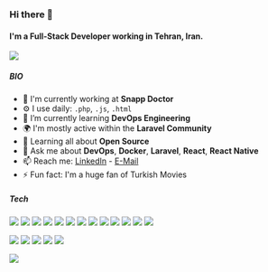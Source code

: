 
### Hi there 👋

#### I'm a Full-Stack Developer working in Tehran, Iran.
![](https://komarev.com/ghpvc/?username=ajangi&color=0069b4)
##### BIO

- 🏢 I'm currently working at **Snapp Doctor**
- ⚙️ I use daily: `.php`, `.js`, `.html`
- 🌱 I’m currently learning **DevOps Engineering**
- 🌍 I'm mostly active within the **Laravel Community**
- 🌱 Learning all about **Open Source**
- 💬 Ask me about **DevOps**, **Docker**, **Laravel**, **React**, **React Native**
- 📫 Reach me: [LinkedIn](https://www.linkedin.com/in/alireza-jangi-9b280867/) - [E-Mail](mailto:ajangi@hotmail.com)
- ⚡️ Fun fact: I'm a huge fan of Turkish Movies
##### Tech
<p>
  <img src="https://img.shields.io/badge/-PHP-bdc3c7?style=flat&logo=PHP&logoColor=ffffff&labelColor=34495e"/>
  <img src="https://img.shields.io/badge/-GoLang-bdc3c7?style=flat&logo=Go&logoColor=ffffff&labelColor=34495e"/>
  <img src="https://img.shields.io/badge/-Rust-bdc3c7?style=flat&logo=Rust&logoColor=ffffff&labelColor=34495e"/>
  <img src="https://img.shields.io/badge/-NodeJs-2c3e50?style=flat&logo=Node.js&logoColor=ffffff&labelColor=34495e"/>
  <img src="https://img.shields.io/badge/-Python-2c3e50?style=flat&logo=Python&logoColor=ffffff&labelColor=34495e"/>
  <img src="https://img.shields.io/badge/-Laravel-2c3e50?style=flat&logo=Laravel&logoColor=ffffff&labelColor=34495e"/>
  <img src="https://img.shields.io/badge/-Lumen-2c3e50?style=flat&logo=Lumen&logoColor=ffffff&labelColor=34495e"/>
  <img src="https://img.shields.io/badge/-Sypfony-2c3e50?style=flat&logo=Symfony&logoColor=ffffff&labelColor=34495e"/>
  <img src="https://img.shields.io/badge/-ExpressJs-2c3e50?style=flat&logo=Express&logoColor=ffffff&labelColor=34495e"/>
  <img src="https://img.shields.io/badge/-React-2c3e50?style=flat&logo=React&logoColor=ffffff&labelColor=34495e"/>
  <img src="https://img.shields.io/badge/-Redux-2c3e50?style=flat&logo=Redux&logoColor=ffffff&labelColor=34495e"/>
  <img src="https://img.shields.io/badge/-React Native-2c3e50?style=flat&logo=React&logoColor=ffffff&labelColor=34495e"/>
  <img src="https://img.shields.io/badge/-Angular-2c3e50?style=flat&logo=Angular&logoColor=ffffff&labelColor=34495e"/>
</p>
<p>
  <img src="https://img.shields.io/badge/-MySql-2c3e50?style=flat&logo=Mysql&logoColor=ffffff&labelColor=34495e"/>
  <img src="https://img.shields.io/badge/-MongoDB-2c3e50?style=flat&logo=MongoDB&logoColor=ffffff&labelColor=34495e"/>
  <img src="https://img.shields.io/badge/-Redis-2c3e50?style=flat&logo=Redis&logoColor=ffffff&labelColor=34495e"/>
  <img src="https://img.shields.io/badge/-PostgreSQL-2c3e50?style=flat&logo=PostgreSQL&logoColor=ffffff&labelColor=34495e"/>
  <img src="https://img.shields.io/badge/-Memcached-2c3e50?style=flat&logo=Memcached&logoColor=ffffff&labelColor=34495e"/>
</p>
<p>
  <img src="https://img.shields.io/badge/-Linux-2c3e50?style=flat&logo=Linux&logoColor=ffffff&labelColor=34495e"/>
</p>
<!--
**ajangi/ajangi** is a ✨ _special_ ✨ repository because its `README.md` (this file) appears on your GitHub profile.
Here are some ideas to get you started:

- 🔭 I’m currently working on ...
- 🌱 I’m currently learning ...
- 👯 I’m looking to collaborate on ...
- 🤔 I’m looking for help with ...
- 💬 Ask me about ...
- 📫 How to reach me: ...
- 😄 Pronouns: ...
- ⚡ Fun fact: ...
-->
